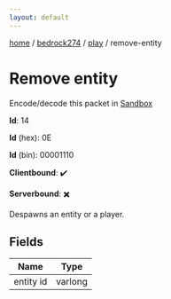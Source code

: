 ```yaml
---
layout: default
---
```


[home](/)  /  [bedrock274](/protocol/bedrock274)  /  [play](/protocol/bedrock274/play)  /  remove-entity

# Remove entity

Encode/decode this packet in [Sandbox](../../../sandbox/bedrock274#Play.RemoveEntity)

**Id**: 14

**Id** (hex): 0E

**Id** (bin): 00001110

**Clientbound**: ✔️

**Serverbound**: ✖️

Despawns an entity or a player.

## Fields

Name | Type
---|---
entity id | varlong
